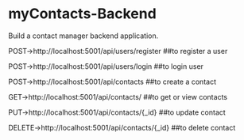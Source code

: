 # myContacts-Backend
Build a contact manager backend application.

POST->http://localhost:5001/api/users/register ##to register a user

POST->http://localhost:5001/api/users/login    ##to login user

POST->http://localhost:5001/api/contacts       ##to create a contact

GET->http://localhost:5001/api/contacts/       ##to get or view contacts

PUT->http://localhost:5001/api/contacts/{_id}  ##to update contact

DELETE->http://localhost:5001/api/contacts/{_id} ##to delete contact 

